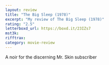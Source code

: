 ```yaml
---
layout: review
title: "The Big Sleep (1978)"
excerpt: "My review of The Big Sleep (1978)"
rating: "2.5"
letterboxd_url: https://boxd.it/23IZs7
mst3k:
rifftrax:
category: movie-review
---
```


A noir for the discerning Mr. Skin subscriber
